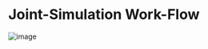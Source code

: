 # Joint-Simulation Work-Flow
![image](https://github.com/user-attachments/assets/f25f2036-dd4d-4c19-923a-6c14900b321c)
